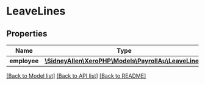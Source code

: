 # LeaveLines

## Properties
Name | Type | Description | Notes
------------ | ------------- | ------------- | -------------
**employee** | [**\SidneyAllen\XeroPHP\Models\PayrollAu\LeaveLine[]**](LeaveLine.md) |  | [optional] 

[[Back to Model list]](../README.md#documentation-for-models) [[Back to API list]](../README.md#documentation-for-api-endpoints) [[Back to README]](../README.md)



